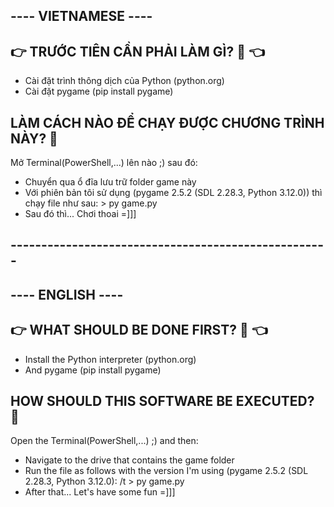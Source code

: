 
## ---- VIETNAMESE ----

## :point_right: TRƯỚC TIÊN CẦN PHẢI LÀM GÌ? 🤔 :point_left:

- Cài đặt trình thông dịch của Python (python.org)
- Cài đặt pygame (pip install pygame)

## LÀM CÁCH NÀO ĐỂ CHẠY ĐƯỢC CHƯƠNG TRÌNH NÀY? 🧐
Mở Terminal(PowerShell,...) lên nào ;) sau đó:
- Chuyển qua ổ đĩa lưu trữ folder game này
- Với phiên bản tôi sử dụng (pygame 2.5.2 (SDL 2.28.3, Python 3.12.0)) thì chạy file như sau:
        > py game.py
- Sau đó thì... Chơi thoai =]]]

## ----------------------------------------------------

## ---- ENGLISH ----

## :point_right: WHAT SHOULD BE DONE FIRST? 🤔 :point_left:

- Install the Python interpreter (python.org)
- And pygame (pip install pygame)

## HOW SHOULD THIS SOFTWARE BE EXECUTED? 🧐
Open the Terminal(PowerShell,...) ;) and then:
- Navigate to the drive that contains the game folder
- Run the file as follows with the version I'm using (pygame 2.5.2 (SDL 2.28.3, Python 3.12.0):
       /t > py game.py
- After that... Let's have some fun =]]]